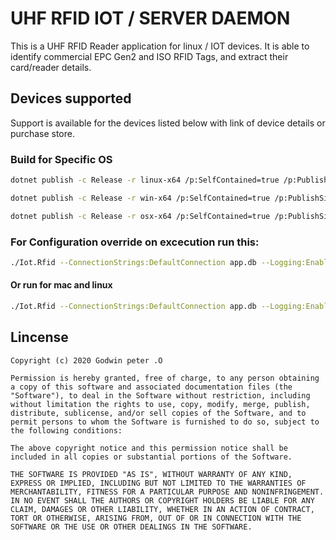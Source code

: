 # UHF RFID IOT / SERVER DAEMON

This is a UHF RFID Reader application for linux / IOT devices. It is able to identify commercial EPC Gen2 and ISO RFID Tags, and extract their card/reader details.

## Devices supported

Support is available for the devices listed below with link of device details or purchase store.

### Build for Specific OS

```bash
dotnet publish -c Release -r linux-x64 /p:SelfContained=true /p:PublishSingleFile=true /p:PublishReadyToRun=false
```

```bash
dotnet publish -c Release -r win-x64 /p:SelfContained=true /p:PublishSingleFile=true /p:PublishReadyToRun=true
```

```bash
dotnet publish -c Release -r osx-x64 /p:SelfContained=true /p:PublishSingleFile=true /p:PublishReadyToRun=true
```

### For Configuration override on excecution run this:

```bash
./Iot.Rfid --ConnectionStrings:DefaultConnection app.db --Logging:Enabled True --Logging:LogLevel Info
```

#### Or run for mac and linux

```bash
./Iot.Rfid --ConnectionStrings:DefaultConnection app.db --Logging:Enabled True --Logging:LogLevel Info
```

## Lincense

    Copyright (c) 2020 Godwin peter .O

    Permission is hereby granted, free of charge, to any person obtaining a copy of this software and associated documentation files (the "Software"), to deal in the Software without restriction, including without limitation the rights to use, copy, modify, merge, publish, distribute, sublicense, and/or sell copies of the Software, and to permit persons to whom the Software is furnished to do so, subject to the following conditions:

    The above copyright notice and this permission notice shall be included in all copies or substantial portions of the Software.

    THE SOFTWARE IS PROVIDED "AS IS", WITHOUT WARRANTY OF ANY KIND, EXPRESS OR IMPLIED, INCLUDING BUT NOT LIMITED TO THE WARRANTIES OF MERCHANTABILITY, FITNESS FOR A PARTICULAR PURPOSE AND NONINFRINGEMENT. IN NO EVENT SHALL THE AUTHORS OR COPYRIGHT HOLDERS BE LIABLE FOR ANY CLAIM, DAMAGES OR OTHER LIABILITY, WHETHER IN AN ACTION OF CONTRACT, TORT OR OTHERWISE, ARISING FROM, OUT OF OR IN CONNECTION WITH THE SOFTWARE OR THE USE OR OTHER DEALINGS IN THE SOFTWARE.
